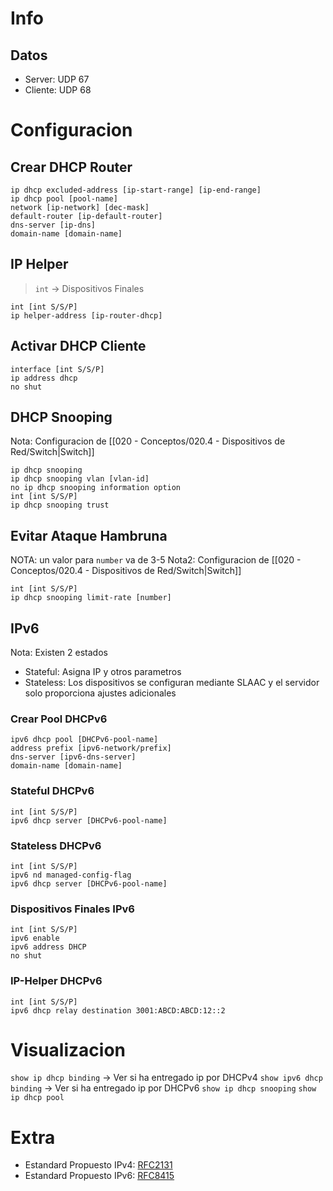 # Info
## Datos
- Server: UDP 67
- Cliente: UDP 68

# Configuracion
## Crear DHCP Router
```
ip dhcp excluded-address [ip-start-range] [ip-end-range] 
ip dhcp pool [pool-name]
network [ip-network] [dec-mask]
default-router [ip-default-router]
dns-server [ip-dns]
domain-name [domain-name]
```
## IP Helper
> `int` -> Dispositivos Finales
```
int [int S/S/P]
ip helper-address [ip-router-dhcp]
```
## Activar DHCP Cliente
```
interface [int S/S/P]
ip address dhcp
no shut
```
## DHCP Snooping
Nota: Configuracion de [[020 - Conceptos/020.4 - Dispositivos de Red/Switch|Switch]]
```
ip dhcp snooping
ip dhcp snooping vlan [vlan-id]
no ip dhcp snooping information option
int [int S/S/P]
ip dhcp snooping trust
```
## Evitar Ataque Hambruna
NOTA: un valor para `number` va de 3-5 
Nota2: Configuracion de [[020 - Conceptos/020.4 - Dispositivos de Red/Switch|Switch]]
```
int [int S/S/P]
ip dhcp snooping limit-rate [number]
```

## IPv6
Nota: Existen 2 estados
- Stateful: Asigna IP y otros parametros
- Stateless: Los dispositivos se configuran mediante SLAAC y el servidor solo proporciona ajustes adicionales
### Crear Pool DHCPv6
```
ipv6 dhcp pool [DHCPv6-pool-name]
address prefix [ipv6-network/prefix]
dns-server [ipv6-dns-server]
domain-name [domain-name]
```
### Stateful DHCPv6
```
int [int S/S/P]
ipv6 dhcp server [DHCPv6-pool-name]
```
### Stateless DHCPv6
```
int [int S/S/P]
ipv6 nd managed-config-flag
ipv6 dhcp server [DHCPv6-pool-name]
```
### Dispositivos Finales IPv6
```
int [int S/S/P]
ipv6 enable
ipv6 address DHCP
no shut
```
### IP-Helper DHCPv6
```
int [int S/S/P]
ipv6 dhcp relay destination 3001:ABCD:ABCD:12::2
```
# Visualizacion
`show ip dhcp binding` -> Ver si ha entregado ip por DHCPv4
`show ipv6 dhcp binding` -> Ver si ha entregado ip por DHCPv6
`show ip dhcp snooping`
`show ip dhcp pool`


# Extra
- Estandard Propuesto IPv4: [RFC2131](https://datatracker.ietf.org/doc/html/rfc2131)
- Estandard Propuesto IPv6: [RFC8415](https://www.rfc-editor.org/rfc/rfc8415)